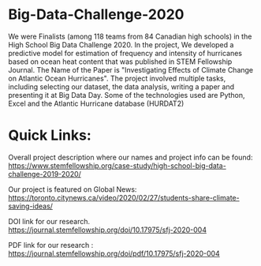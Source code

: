 # Big-Data-Challenge-2020
We were Finalists (among 118 teams from 84 Canadian high schools) in the High School Big Data Challenge 2020. 
In the project, We developed a predictive model for estimation of frequency and intensity of hurricanes based on ocean heat content that was published in STEM Fellowship Journal. The Name of the Paper is "Investigating Effects of Climate Change on Atlantic Ocean Hurricanes". The project involved multiple tasks, including selecting our dataset, the data analysis,  writing a paper and presenting it at Big Data Day. Some of the technologies used are Python, Excel and the Atlantic Hurricane database (HURDAT2)

# Quick Links:

Overall project description where our names and project info can be found:
https://www.stemfellowship.org/case-study/high-school-big-data-challenge-2019-2020/

Our project is featured on Global News:
https://toronto.citynews.ca/video/2020/02/27/students-share-climate-saving-ideas/

DOI link for our research.
https://journal.stemfellowship.org/doi/10.17975/sfj-2020-004

PDF link for our research :
https://journal.stemfellowship.org/doi/pdf/10.17975/sfj-2020-004
